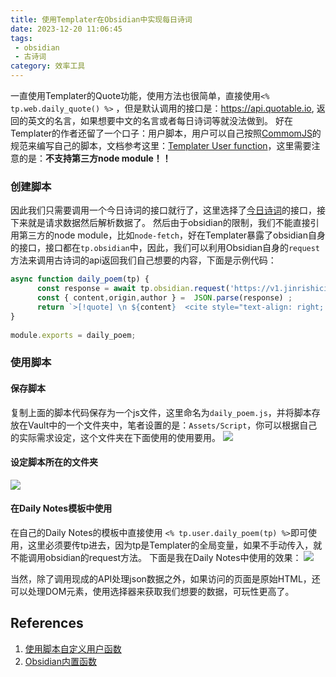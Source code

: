 ```yaml
---
title: 使用Templater在Obsidian中实现每日诗词
date: 2023-12-20 11:06:45
tags: 
 - obsidian
 - 古诗词
category: 效率工具
---
```


一直使用Templater的Quote功能，使用方法也很简单，直接使用`<% tp.web.daily_quote() %>` ，但是默认调用的接口是：https://api.quotable.io, 返回的英文的名言，如果想要中文的名言或者每日诗词等就没法做到。 好在Templater的作者还留了一个口子：用户脚本，用户可以自己按照[CommomJS](https://flaviocopes.com/commonjs/)的规范来编写自己的脚本，文档参考这里：[Templater User function](https://silentvoid13.github.io/Templater/user-functions/script-user-functions.html)，这里需要注意的是：**不支持第三方node module！！**

<!-- more -->

### 创建脚本

因此我们只需要调用一个今日诗词的接口就行了，这里选择了[今日诗词](https://v1.jinrishici.com/)的接口，接下来就是请求数据然后解析数据了。
然后由于obsidian的限制，我们不能直接引用第三方的node module，比如`node-fetch`，好在Templater暴露了obsidian自身的接口，接口都在`tp.obsidian`中，因此，我们可以利用Obsidian自身的`request`方法来调用古诗词的api返回我们自己想要的内容，下面是示例代码：

```js
async function daily_poem(tp) {
      const response = await tp.obsidian.request('https://v1.jinrishici.com/all/');
      const { content,origin,author } =  JSON.parse(response) ;
      return `>[!quote] \n ${content}  <cite style="text-align: right; display: block;" > —  ${author}·《${origin}》</cite>`
}
  
module.exports = daily_poem;
```

### 使用脚本

#### 保存脚本

复制上面的脚本代码保存为一个js文件，这里命名为`daily_poem.js`，并将脚本存放在Vault中的一个文件夹中，笔者设置的是：`Assets/Script`，你可以根据自己的实际需求设定，这个文件夹在下面使用的使用要用。
![](https://cdn.jsdelivr.net/gh/zhaohongxuan/picgo@master/202312201206853.png)

#### 设定脚本所在的文件夹
![](https://cdn.jsdelivr.net/gh/zhaohongxuan/picgo@master/202312201205855.png)

#### 在Daily Notes模板中使用

在自己的Daily Notes的模板中直接使用 `<% tp.user.daily_poem(tp) %>`即可使用，这里必须要传tp进去，因为tp是Templater的全局变量，如果不手动传入，就不能调用obsidian的request方法。
下面是我在Daily Notes中使用的效果：
![](https://cdn.jsdelivr.net/gh/zhaohongxuan/picgo@master/202312201214674.png)

当然，除了调用现成的API处理json数据之外，如果访问的页面是原始HTML，还可以处理DOM元素，使用选择器来获取我们想要的数据，可玩性更高了。

## References
1. [使用脚本自定义用户函数](https://silentvoid13.github.io/Templater/user-functions/script-user-functions.html)
2.  [Obsidian内置函数](https://silentvoid13.github.io/Templater/internal-functions/internal-modules/obsidian-module.html)

